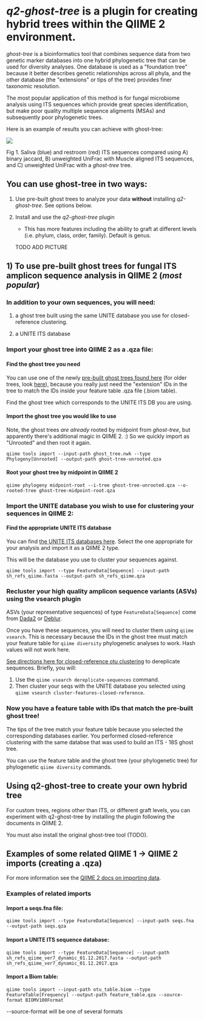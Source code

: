 # *q2-ghost-tree* is a plugin for creating hybrid trees within the QIIME 2 environment.

*ghost-tree* is a bioinformatics tool that combines sequence data from
two genetic marker databases into one hybrid phylogenetic tree that can
be used for diversity analyses. One database is used as a "foundation
tree" because it better describes genetic relationships across all
phyla, and the other database (the "extensions" or tips of the tree)
provides finer taxonomic resolution.

The most popular application of this method is for fungal microbiome
analysis using ITS sequences which provide great species identification,
but make poor quality multiple sequence aligments (MSAs) and
subsequently poor phylogenetic trees.

Here is an example of results you can achieve with ghost-tree:

![](https://github.com/JTFouquier/q2-ghost-tree/blob/master/images/Picture1.png)

Fig 1. Saliva (blue) and restroom (red) ITS sequences compared using
A) binary jaccard, B) unweighted UniFrac with Muscle aligned ITS sequences,
and C) unweighted UniFrac with a *ghost-tree* tree.

## You can use ghost-tree in **two** ways:

1)  Use pre-built ghost trees to analyze your data **without** installing
*q2-ghost-tree*. See options below.

2) Install and use the *q2-ghost-tree* plugin
    - This has more features including the ability to graft at different levels
    (i.e. phylum, class, order, family). Default is genus.

    TODO ADD PICTURE

## 1) To use pre-built ghost trees for fungal ITS amplicon sequence analysis in QIIME 2 (*most popular*)

### In addition to your own sequences, you will need:

1) a ghost tree built using the same UNITE database you use for closed-reference clustering.

2) a UNITE ITS database

### Import your ghost tree into QIIME 2 as a .qza file:

#### Find the ghost tree you need

You can use one of the newly [pre-built
ghost trees found here](https://github.com/JTFouquier/ghost-tree-trees)
(for older trees, look
[here](https://github.com/JTFouquier/ghost-tree/tree/master/trees)), because
you really just need the "extension" IDs in the tree to match the IDs inside
your feature table .qza file (.biom table).

Find the ghost tree which corresponds to the UNITE ITS DB you are using.

#### Import the ghost tree you would like to use

Note, the ghost trees *are already* rooted by midpoint from *ghost-tree*, but
apparently there's additional magic in QIIME 2. :) So we quickly import as
"Unrooted" and then root it again.

`qiime tools import --input-path ghost_tree.nwk --type Phylogeny[Unrooted]
--output-path ghost-tree-unrooted.qza`

#### Root your ghost tree by midpoint in QIIME 2

`qiime phylogeny midpoint-root --i-tree ghost-tree-unrooted.qza
--o-rooted-tree ghost-tree-midpoint-root.qza`

### Import the UNITE database you wish to use for clustering your sequences in QIIME 2:

#### Find the appropriate UNITE ITS database

You can find [the UNITE ITS databases here](https://unite.ut.ee/repository.php).
Select the one appropriate for your analysis and import it as a QIIME 2 type.

This will be the database you use to cluster your sequences against.

`qiime tools import --type FeatureData[Sequence] --input-path
sh_refs_qiime.fasta --output-path
sh_refs_qiime.qza`

### Recluster your high quality amplicon sequence variants (ASVs) using the vsearch plugin

ASVs (your representative sequences) of type `FeatureData[Sequence]` come
from [Dada2](https://docs.qiime2.org/2018.6/plugins/available/dada2/) or
[Deblur](https://docs.qiime2.org/2018.6/plugins/available/deblur/).

Once you have these sequences, you will need to cluster them using `qiime
vsearch`. This is necessary because the IDs in the ghost tree must match your
feature table for `qiime diversity` phylogenetic analyses to work. Hash values
will not work here.

[See directions here for closed-reference otu clustering](https://docs.qiime2.org/2018.8/tutorials/otu-clustering/)
to dereplicate sequences. Briefly, you will:
1) Use the `qiime vsearch dereplicate-sequences` command.
2) Then cluster your seqs with the UNITE database you selected using
`qiime vsearch cluster-features-closed-reference`.


### Now you have a feature table with IDs that match the pre-built ghost tree!

The tips of the tree match your feature table because you selected the
corresponding databases earlier. You performed closed-reference
clustering with the same databse that was used to build an ITS - 18S
ghost tree.

You can use the feature table and the ghost tree (your phylogenetic tree) for
phylogenetic `qiime diversity` commands.






## Using q2-ghost-tree to create your own hybrid tree

For custom trees, regions other than ITS, or different graft levels, you
can experiment with q2-ghost-tree by installing the plugin following
the documents in QIIME 2.

You must also install the original ghost-tree tool (TODO).

## Examples of some related QIIME 1 -> QIIME 2 imports (creating a .qza)

For more information see the
[QIIME 2 docs on importing data](https://docs.qiime2.org/2018.6/tutorials/importing/#importing-seqs).


### Examples of related imports

#### Import a seqs.fna file:
`qiime tools import --type FeatureData[Sequence] --input-path seqs.fna
--output-path seqs.qza`

#### Import a UNITE ITS sequence database:

`qiime tools import --type FeatureData[Sequence] --input-path
sh_refs_qiime_ver7_dynamic_01.12.2017.fasta --output-path
sh_refs_qiime_ver7_dynamic_01.12.2017.qza`

#### Import a Biom table:

`qiime tools import --input-path otu_table.biom --type FeatureTable[Frequency]
--output-path feature_table.qza --source-format BIOMV100Format`

--source-format will be one of several formats





